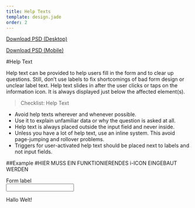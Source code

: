 ```yaml
---
title: Help Texts
template: design.jade
order: 2
---
```


<a href="../psd/AXA_forms_desktop.psd" class="download download--desktop" >Download PSD (Desktop)</a>

<a href="../psd/AXA_forms_mobile.psd" class="download download--mobile" >Download PSD (Mobile)</a>

#Help Text

Help text can be provided to help users fill in the form and to clear up questions. Still, don’t use labels to fix shortcomings of bad form design or unclear label text.
Help text slides in after the user clicks or taps on the information icon. It is always displayed just below the affected element(s).

>Checklist: Help Text
- Avoid help texts wherever and whenever possible.
- Use it to explain unfamiliar data or why the question is asked at all.
- Help text is always placed outside the input field and never inside.
- Unless you have a lot of help text, use an inline system. This avoid page-jumping and rollover problems.
- Triggers for user-activated help text should be placed next to labels and not input fields.

##Example
#HIER MUSS EIN FUNKTIONIERENDES i-ICON EINGEBAUT WERDEN
<div class="l-container">
  <div class="form">
    <div class="form__group">
      <div class="form__group__label">
        <div class="form__group__label__info-icon">
          <div class="info-icon"></div>
        </div>
        <label class="form__group__label__info-icon-text-wrapper">
          <div class="form__group__label__text">Form label</div>
        </label>
      </div>
      <div class="form__group__control">
        <input type="text" class="control control--input"/>
        <div class="form__info-text">
          <div class="info-text">
            <p>Hallo Welt!</p>
          </div>
        </div>
      </div>
    </div>
  </div>
</div>

<!-- Copyright AXA Versicherungen AG 2015 -->
